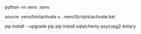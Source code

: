 

python -m venv .venv


 source .venv/bin/activate
 o 
 .\.venv\Scripts\activate.bat

pip install --upgrade pip
pip install sqlalchemy psycopg2-binary